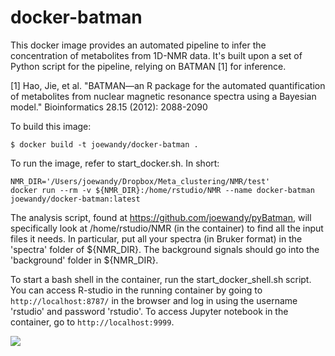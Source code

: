 docker-batman
=============

This docker image provides an automated pipeline to infer the concentration of metabolites from 1D-NMR data. It's built upon a set of Python script for the pipeline, relying on BATMAN [1] for inference.

[1] Hao, Jie, et al. "BATMAN—an R package for the automated quantification of metabolites from nuclear magnetic resonance spectra using a Bayesian model." Bioinformatics 28.15 (2012): 2088-2090

To build this image:

    $ docker build -t joewandy/docker-batman .

To run the image, refer to start_docker.sh. In short:

    NMR_DIR='/Users/joewandy/Dropbox/Meta_clustering/NMR/test'
    docker run --rm -v ${NMR_DIR}:/home/rstudio/NMR --name docker-batman joewandy/docker-batman:latest

The analysis script, found at https://github.com/joewandy/pyBatman, will specifically look at /home/rstudio/NMR (in the container) to find all the input files it needs. In particular, put all your spectra (in Bruker format) in the 'spectra' folder of ${NMR_DIR}. The background signals should go into the 'background' folder in ${NMR_DIR}.

To start a bash shell in the container, run the start_docker_shell.sh script. You can access R-studio in the running container by going to `http://localhost:8787/` in the browser and log in using the username 'rstudio' and password 'rstudio'. To access Jupyter notebook in the container, go to `http://localhost:9999`.

[![](https://images.microbadger.com/badges/image/joewandy/docker-batman.svg)](https://microbadger.com/images/joewandy/docker-batman "Get your own image badge on microbadger.com")